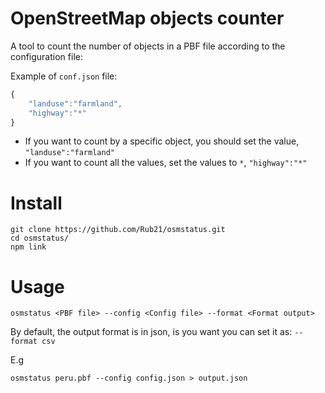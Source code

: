 # OpenStreetMap objects counter

A tool to count the number of objects in a PBF file according to the configuration file:

Example of `conf.json` file:

```js
{
    "landuse":"farmland",
    "highway":"*"
}
```

- If you want to count by a specific object, you should set the value, `"landuse":"farmland"`
- If you want to count all the values, set the values to `*`,  `"highway":"*"`

# Install


```
git clone https://github.com/Rub21/osmstatus.git
cd osmstatus/
npm link
```

# Usage

```
osmstatus <PBF file> --config <Config file> --format <Format output>
```

By default, the output format is in json, is you want you can set it as: `--format csv` 

E.g

```
osmstatus peru.pbf --config config.json > output.json
```

